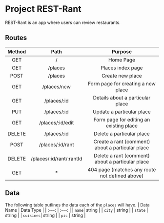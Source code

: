 # Project REST-Rant

REST-Rant is an app where users can review restaurants. 

## Routes
| Method | Path | Purpose |
| :---: | :---: | :---: |
| GET | / | Home Page | 
| GET | /places | Places index page |
| POST | /places | Create new place | 
| GET | /places/new | Form page for creating a new place|
| GET | /places/:id | Details about a particular place | 
| PUT | /places/:id | Update a particular place | 
| GET | /places/:id/edit | Form page for editing an existing place | 
| DELETE | /places/:id | Delete a particular place | 
| POST | /places/:id/rant | Create a rant (comment) about a particular place | 
| DELETE | /places/:id/rant/:rantId | Delete a rant (comment) about a particular place | 
| GET | * | 404 page (matches any route not defined above) | 

## Data 

The following table outlines the data each of the `places` will have.
| Data Name | Data Type | 
| :---: | :---: |
| `name`| string | 
| `city` | string | 
| `state` | string | 
| `cuisines`| string | 
| `pic` | string | 